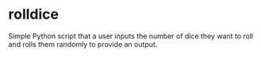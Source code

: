 # rolldice
Simple Python script that a user inputs the number of dice they want to roll and rolls them randomly to provide an output.

